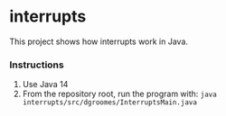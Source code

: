 # interrupts

This project shows how interrupts work in Java.  

### Instructions

1. Use Java 14
1. From the repository root, run the program with: `java interrupts/src/dgroomes/InterruptsMain.java`